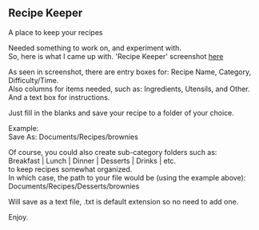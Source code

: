 ## Recipe Keeper
A place to keep your recipes

Needed something to work on, and experiment with.    
So, here is what I came up with. 'Recipe Keeper' screenshot [here](https://github.com/linuxlawson/recipe-keeper/blob/main/screenshot.png)  

As seen in screenshot, there are entry boxes for: Recipe Name, Category, Difficulty/Time.  
Also columns for items needed, such as: Ingredients, Utensils, and Other.  
And a text box for instructions.

Just fill in the blanks and save your recipe to a folder of your choice.  

Example:  
Save As: Documents/Recipes/brownies  

Of course, you could also create sub-category folders such as:  
Breakfast | Lunch | Dinner | Desserts | Drinks | etc.  
to keep recipes somewhat organized.  
In which case, the path to your file would be (using the example above):  
Documents/Recipes/Desserts/brownies

Will save as a text file, .txt is default extension so no need to add one.  

Enjoy.

  
  



